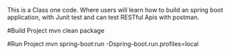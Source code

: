 This is a Class one code. Where users will learn how to build an spring boot application, with Junit test and can test RESTful Apis with postman. 

#Build Project
mvn clean package

#Run Project
mvn spring-boot:run -Dspring-boot.run.profiles=local 

